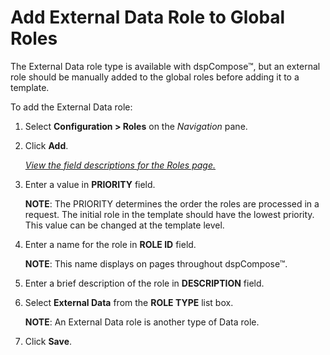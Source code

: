 # Add External Data Role to Global Roles

The External Data role type is available with dspCompose™, but an
external role should be manually added to the global roles before adding
it to a template.

To add the External Data role:

1.  Select **Configuration \> Roles** on the
    <span style="font-style: italic;">Navigation</span> pane.

2.  Click **Add**.
    
    *[View the field descriptions for the Roles
    page.](../Page_Desc/Roles_H.htm)*

3.  Enter a value in **PRIORITY** field.
    
    **NOTE**: The PRIORITY determines the order the roles are processed
    in a request. The initial role in the template should have the
    lowest priority. This value can be changed at the template level.

4.  Enter a name for the role in **ROLE ID** field.
    
    **NOTE**: This name displays on pages throughout dspCompose™.

5.  Enter a brief description of the role in **DESCRIPTION** field.

6.  Select **External Data** from the **ROLE TYPE** list box.
    
    **NOTE**: An External Data role is another type of Data role.

7.  Click **Save**.
